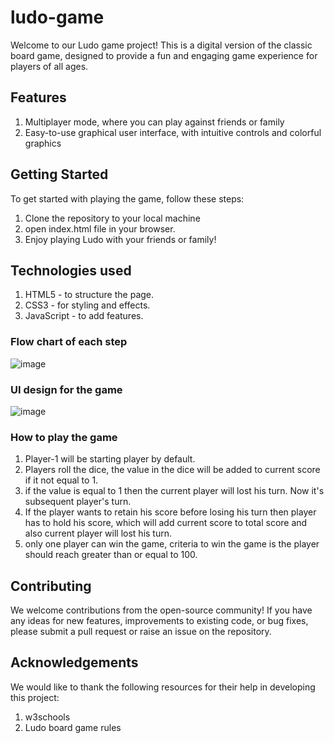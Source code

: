 # ludo-game

Welcome to our Ludo game project! This is a digital version of the classic board game, designed to provide a fun and engaging game experience for players of all ages.

## Features
1. Multiplayer mode, where you can play against friends or family
2. Easy-to-use graphical user interface, with intuitive controls and colorful graphics

## Getting Started

To get started with playing the game, follow these steps:

1. Clone the repository to your local machine
2. open index.html file in your browser.
3. Enjoy playing Ludo with your friends or family!

## Technologies used

1. HTML5 - to structure the page.
2. CSS3  - for styling and effects.
3. JavaScript - to add features.

### Flow chart of each step

![image](https://user-images.githubusercontent.com/99794143/218321355-48bec658-c483-4286-b7f8-866e221df73c.png)

### UI design for the game

![image](https://user-images.githubusercontent.com/99794143/218319642-8c11e450-d4cd-4e94-9b8a-c02fd05f0872.png)

### How to play the game

1. Player-1 will be starting player by default.
2. Players roll the dice, the value in the dice will be added to current score if it not equal to 1.
3. if the value is equal to 1 then the current player will lost his turn. Now it's subsequent player's turn.
4. If the player wants to retain his score before losing his turn then player has to hold his score, which will add current score to total score and also current player will lost his turn.
5. only one player can win the game, criteria to win the game is the player should reach greater than or equal to 100.

## Contributing

We welcome contributions from the open-source community! If you have any ideas for new features, improvements to existing code, or bug fixes, please submit a pull request or raise an issue on the repository.



## Acknowledgements
We would like to thank the following resources for their help in developing this project:

1. w3schools
2. Ludo board game rules
